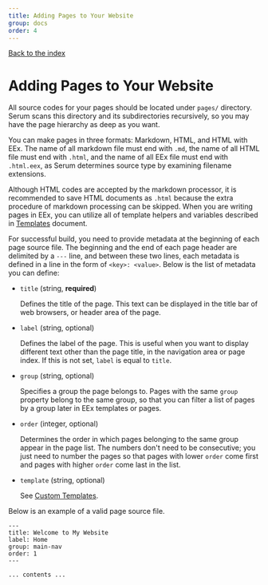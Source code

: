 ```yaml
---
title: Adding Pages to Your Website
group: docs
order: 4
---
```


[Back to the index](%page:docs/index)

# Adding Pages to Your Website

All source codes for your pages should be located under `pages/` directory.
Serum scans this directory and its subdirectories recursively, so you may have
the page hierarchy as deep as you want.

You can make pages in three formats: Markdown, HTML, and HTML with EEx. The name
of all markdown file must end with `.md`, the name of all HTML file must end
with `.html`, and the name of all EEx file must end with `.html.eex`, as Serum
determines source type by examining filename extensions.

Although HTML codes are accepted by the markdown processor, it is recommended
to save HTML documents as `.html` because the extra procedure of markdown
processing can be skipped. When you are writing pages in EEx, you can utilize
all of template helpers and variables described in
[Templates](%page:docs/templates) document.

For successful build, you need to provide metadata at the beginning of each
page source file. The beginning and the end of each page header are delimited
by a `---` line, and between these two lines, each metadata is defined in a line
in the form of `<key>: <value>`. Below is the list of metadata you can define:

* `title` (string, **required**)

    Defines the title of the page. This text can be displayed in the title bar
    of web browsers, or header area of the page.

* `label` (string, optional)

    Defines the label of the page. This is useful when you want to display
    different text other than the page title, in the navigation area or page
    index. If this is not set, `label` is equal to `title`.

* `group` (string, optional)

    Specifies a group the page belongs to. Pages with the same `group` property
    belong to the same group, so that you can filter a list of pages by a group
    later in EEx templates or pages.

* `order` (integer, optional)

    Determines the order in which pages belonging to the same group appear in
    the page list. The numbers don't need to be consecutive; you just need to
    number the pages so that pages with lower `order` come first and pages with
    higher `order` come last in the list.

* `template` (string, optional)

    See [Custom Templates](/Serum/docs/templates.html#custom-templates).

Below is an example of a valid page source file.

```
---
title: Welcome to My Website
label: Home
group: main-nav
order: 1
---

... contents ...
```

